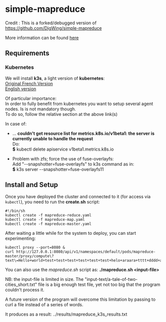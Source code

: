 # simple-mapreduce

Credit :
This is a forked/debugged version of https://github.com/DigWing/simple-mapreduce

More information can be found [here](https://medium.com/digitalwing/development-of-a-distributed-computing-system-based-on-mapreduce-and-kubernetes-837fc7f112f9)


## Requirements

### Kubernetes

We will install **k3s**, a light version of **kubernetes**:  
[Original French Version](https://www.invivoo.com/k3s-kubernetes-enfin-ultra-simpl-leger-devoxx/)  
[English version](https://www-invivoo-com.translate.goog/k3s-kubernetes-enfin-ultra-simpl-leger-devoxx/?_x_tr_sl=auto&_x_tr_tl=en&_x_tr_hl=en-US&_x_tr_pto=wapp)

Of particular importance:  
In order to fully benefit from kubernetes you want to setup several agent nodes. Is is not mandatory though.  
To do so, follow the relative section at the above link(s)

In case of: 
* ... **couldn't get resource list for metrics.k8s.io/v1beta1: the server is currently unable to handle the request**  
Do:  
**$** kubectl delete apiservice v1beta1.metrics.k8s.io

* Problem with zfs; force the use of fuse-overlayfs:  
Add "--snapshotter=fuse-overlayfs" to k3s command as in:  
**$** k3s server --snapshotter=fuse-overlayfs11

## Install and Setup

Once you have deployed the cluster and connected to it (for access via `kubectl`), you need to run 
the **create.sh** script:
```
#!/bin/sh
kubectl create -f mapreduce-reduce.yaml
kubectl create -f mapreduce-map.yaml
kubectl create -f mapreduce-master.yaml
```

After waiting a little while for the system to deploy, you can start experimenting:

```
kubectl proxy --port=8080 &
curl http://127.0.0.1:8080/api/v1/namespaces/default/pods/mapreduce-master/proxy/compute\?text\=Hello+world+test+test+test+test+test+test+helo+araara+tttt+dddd+araara+test+hello+hi+ih+ih+ih+hi
```

You can also use the *mapreduce.sh* script as: **./mapreduce.sh \<input-file\>**  

NB: the input-file is limited in size. The "input-text/a-tale-of-two-cities_short.txt" file
is a big enough test file, yet not too big that the program couldn't process it.

A future version of the program will overcome this limitation by passing to curl a file instead of a series of words.


It produces as a result: ../results/mapreduce_k3s_results.txt
